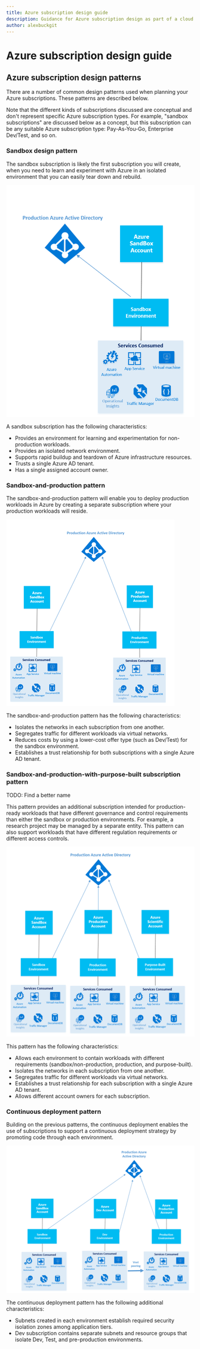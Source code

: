 ```yaml
---
title: Azure subscription design guide
description: Guidance for Azure subscription design as part of a cloud adoption strategy
author: alexbuckgit
---
```


# Azure subscription design guide

## Azure subscription design patterns

There are a number of common design patterns used when planning your Azure subscriptions. These patterns are described below. 

Note that the different kinds of subscriptions discussed are conceptual and don't represent specific Azure subscription types. For example, "sandbox subscriptions" are discussed below as a concept, but this subscription can be any suitable Azure subscription type: Pay-As-You-Go, Enterprise Dev/Test, and so on.

### Sandbox design pattern

The sandbox subscription is likely the first subscription you will create, when you need to learn and experiment with Azure in an isolated environment that you can easily tear down and rebuild.

![Sandbox pattern](../images/subscription-pattern-sandbox.png)

A sandbox subscription has the following characteristics: 

- Provides an environment for learning and experimentation for non-production workloads.
- Provides an isolated network environment.
- Supports rapid buildup and teardown of Azure infrastructure resources.
- Trusts a single Azure AD tenant.
- Has a single assigned account owner.

### Sandbox-and-production pattern

The sandbox-and-production pattern will enable you to deploy production workloads in Azure by creating a separate subscription where your production workloads will reside.

![Sandbox-and-production pattern](../images/subscription-pattern-sandbox-production.png)

The sandbox-and-production pattern has the following characteristics:

- Isolates the networks in each subscription from one another.
- Segregates traffic for different workloads via virtual networks.
- Reduces costs by using a lower-cost offer type (such as Dev/Test) for the sandbox environment.
- Establishes a trust relationship for both subscriptions with a single Azure AD tenant.

### Sandbox-and-production-with-purpose-built subscription pattern
TODO: Find a better name

This pattern provides an additional subscription intended for production-ready workloads that have different governance and control requirements than either the sandbox or production environments. For example, a research project may be managed by a separate entity. This pattern can also support workloads that have different regulation requirements or different access controls.

![Sandbox-and-production pattern](../images/subscription-pattern-sandbox-production-pb.png)

This pattern has the following characteristics:

- Allows each environment to contain workloads with different requirements (sandbox/non-production, production, and purpose-built).
- Isolates the networks in each subscription from one another.
- Segregates traffic for different workloads via virtual networks.
- Establishes a trust relationship for each subscription with a single Azure AD tenant.
- Allows different account owners for each subscription.

### Continuous deployment pattern

Building on the previous patterns, the continuous deployment enables the use of subscriptions to support a continuous deployment strategy by promoting code through each environment.

![Continuous deployment pattern](../images/subscription-pattern-continuous-deployment.png)

The continuous deployment pattern has the following additional characteristics:
- Subnets created in each environment establish required security isolation zones among application tiers. 
- Dev subscription contains separate subnets and resource groups that isolate Dev, Test, and pre-production environments.

